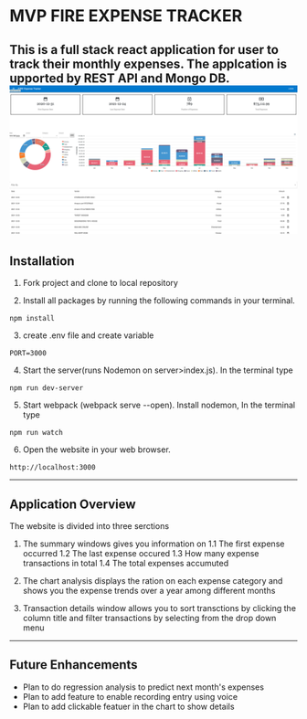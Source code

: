 
# MVP FIRE EXPENSE TRACKER
This is a full stack react application for user to track their monthly expenses. The applcation is upported by REST API and Mongo DB.
![](Images/MainPage.png)
---
## Installation

1) Fork project and clone to local repository

2) Install all packages by running the following commands in your terminal.

```
npm install
```

3) create .env file and create variable

```
PORT=3000
```


4) Start the server(runs Nodemon on server>index.js). In the terminal type
```
npm run dev-server
```
5) Start webpack (webpack serve --open). Install nodemon, In the terminal type

```
npm run watch
```

6) Open the website in your web browser.

```
http://localhost:3000

```
---

## Application Overview

The website is divided into three serctions
  1. The summary windows gives you information on
    1.1 The first expense occurred
    1.2 The last expense occured
    1.3 How many expense transactions in total
    1.4 The total expenses accumuted

  2. The chart analysis displays the ration on each expense category and shows you the expense trends over a year among different months

  3. Transaction details window allows you to sort transctions by clicking the column title and filter transactions by selecting from the drop down menu

---
  ## Future Enhancements

  * Plan to do regression analysis to predict next month's expenses
  * Plan to add feature to enable recording entry using voice
  * Plan to add clickable featuer in the chart to show details

